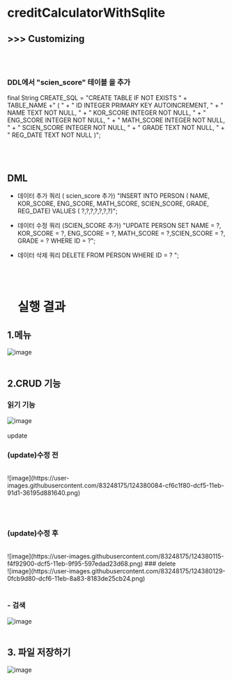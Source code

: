 # creditCalculatorWithSqlite

    
## >>> Customizing 
<br/><br/>


### DDL에서 "scien_score" 테이블 을 추가 
final String CREATE_SQL = "CREATE TABLE IF NOT EXISTS " + TABLE_NAME +" (  "
            + "  ID  INTEGER  PRIMARY KEY  AUTOINCREMENT, "
            + "  NAME     TEXT     NOT NULL,  "
            + "  KOR_SCORE     INTEGER     NOT NULL, "
            + "  ENG_SCORE     INTEGER     NOT NULL, "
            + "  MATH_SCORE     INTEGER     NOT NULL, "
            + "  SCIEN_SCORE    INTEGER     NOT NULL, "
            + "  GRADE     TEXT     NOT NULL, "
            + "  REG_DATE    TEXT     NOT NULL  )";
            
            
<br/><br/>
## DML

- 데이터 추가 쿼리 ( scien_score 추가) 
"INSERT INTO PERSON ( NAME, KOR_SCORE, ENG_SCORE, MATH_SCORE, SCIEN_SCORE, GRADE, REG_DATE) VALUES ( ?,?,?,?,?,?,?)";
- 데이터 수정 쿼리 (SCIEN_SCORE 추가) 
"UPDATE PERSON SET NAME = ?, KOR_SCORE = ?, ENG_SCORE = ?, MATH_SCORE = ?,SCIEN_SCORE = ?, GRADE = ? WHERE ID = ?"; 
- 데이터 삭제 쿼리 
DELETE FROM PERSON WHERE ID = ? ";
            
    <br/><br/>   
 
  # 실행 결과
  
## 1.메뉴<br/>
![image](https://user-images.githubusercontent.com/83248175/124380020-73090000-dcf5-11eb-97ed-fcadf277ad4c.png)
<br/><br/>

## 2.CRUD 기능<br/>
### 읽기 기능 <br/>
![image](https://user-images.githubusercontent.com/83248175/124380039-9af86380-dcf5-11eb-8bfd-024623a6511b.png)
<br/><br/>
update <br/>
### (update)수정 전
<br/>
![image](https://user-images.githubusercontent.com/83248175/124380084-cf6c1f80-dcf5-11eb-91d1-36195d881640.png)

<br/><br/>
### (update)수정 후<br/>
<br/>
![image](https://user-images.githubusercontent.com/83248175/124380115-f4f92900-dcf5-11eb-9f95-597edad23d68.png)
### delete
<br/>
![image](https://user-images.githubusercontent.com/83248175/124380129-0fcb9d80-dcf6-11eb-8a83-8183de25cb24.png)
<br/><br/>

### - 검색 <br/>
![image](https://user-images.githubusercontent.com/83248175/124380180-502b1b80-dcf6-11eb-9040-c33f311142f5.png)
<br/><br/>

## 3. 파일 저장하기<br/> 
![image](https://user-images.githubusercontent.com/83248175/124380205-6e911700-dcf6-11eb-84a3-268bd0d5a864.png)
<br/><br/>

